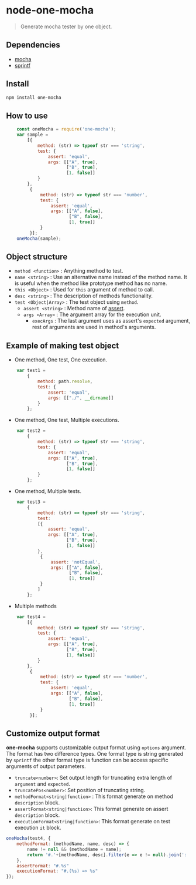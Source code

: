 # node-one-mocha

>Generate mocha tester by one object.

## Dependencies

- [mocha](https://github.com/mochajs/mocha)
- [sprintf](https://github.com/maritz/node-sprintf)

## Install
```bash
npm install one-mocha
```

## How to use
```javascript
    const oneMocha = require('one-mocha');
    var sample =
        [{
            method: (str) => typeof str === 'string',
            test: {
                assert: 'equal',
                args: [["A", true],
                       ["B", true],
                       [1, false]]
            }
        },
         {
             method: (str) => typeof str === 'number',
             test: {
                 assert: 'equal',
                 args: [["A", false],
                        ["B", false],
                        [1, true]]
             }
         }];
    oneMocha(sample);
```

## Object structure
- `method <function>` : Anything method to test.
- `name <string>` : Use an alternative name instead of the method name. It is useful when the method like prototype method has no name.
- `this <Object>` : Used for `this` argument of method to call.
- `desc <string>` : The description of methods functionality.
- `test <Object|Array>` : The test object using `method`.
    - `assert <string>` : Method name of [assert](https://nodejs.org/api/assert.html).
    - `args <Array>` : The argument array for the execution unit.
        - `execArgs` : The last argument uses as assert's `expected` argument, rest of arguments are used in method's arguments.

## Example of making test object

- One method, One test, One execution.
```javascript
    var test1 =
        {
            method: path.resolve,
            test: {
                assert: 'equal',
                args: [["./", __dirname]]
            }
        };
```

- One method, One test, Multiple executions.
```javascript
    var test2 =
        {
            method: (str) => typeof str === 'string',
            test: {
                assert: 'equal',
                args: [["A", true],
                       ["B", true],
                       [1, false]]
            }
        };
```
		
- One method, Multiple tests.
```javascript
    var test3 =
        {
            method: (str) => typeof str === 'string',
            test:
            [{
                assert: 'equal',
                args: [["A", true],
                       ["B", true],
                       [1, false]]
            },
             {
                 assert: 'notEqual',
                 args: [["A", false],
                        ["B", false],
                        [1, true]]
             }
            ]
        };

```

- Multiple methods
```javascript
    var test4 =
        [{
            method: (str) => typeof str === 'string',
            test: {
                assert: 'equal',
                args: [["A", true],
                       ["B", true],
                       [1, false]]
            }
        },
         {
             method: (str) => typeof str === 'number',
             test: {
                 assert: 'equal',
                 args: [["A", false],
                        ["B", false],
                        [1, true]]
             }
         }];
```

## Customize output format
**one-mocha** supports customizable output format using `options` argument.
The format has two difference types. One format type is string generated by `sprintf` the other format type is function can be access specific arguments of output parameters.

- `truncate<number>`: Set output length for truncating extra length of `argument` and `expected`.
- `truncatePos<number>`: Set position of truncating string.
- `methodFormat<string|function>` : This format generate on method `description` block.
- `assertFormat<string|function>`: This format generate on assert `description` block.
- `executionFormat<string|function>`: This format generate on test execution `it` block.

```javascript
oneMocha(test4, {
	methodFormat: (methodName, name, desc) => {
		name != null && (methodName = name);
		return '#.'+[methodName, desc].filter(e => e != null).join(': ');
	},
	assertFormat: "#.%s"
	executionFormat: "#.(%s) => %s"
});
```
